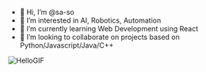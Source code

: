 

<!--
### Hi there 👋
**Sa-So/Sa-So** is a ✨ _special_ ✨ repository because its `README.md` (this file) appears on your GitHub profile.
- 🤔 I’m looking for help with 
- 💬 Ask me about 
- 😄 Pronouns: ...
- ⚡ Fun fact: ...

- 🔭 I’m currently working on Web Scraping using Javascript/Python

- 👯 I’m looking to collaborate on Automation projects based on Python/Javascript
Here are some ideas to get you started:

-->
- 👋 Hi, I’m @sa-so
- 👀 I’m interested in AI, Robotics, Automation 
- 🌱 I’m currently learning Web Development using React
- 💞 I’m looking to collaborate on projects based on Python/Javascript/Java/C++
<!-- - 📫 Reach me out on : why you want to reach me ? -->
<!-- - Thinking if you should follow or not ?
- I think you should not... -->
 ![HelloGIF](https://media.giphy.com/media/NEvPzZ8bd1V4Y/giphy.gif)

<!--
- 👋 Hi, I’m @sa-so
- 👀 I’m interested in AI, Robotics, Automation 
- 🌱 I’m currently learning Web Development 
- 💞️ I’m looking to collaborate on Projects based on Python and Javascript
- 📫 Reach me out on twitter @s_cse_s
- �
-->
<!---
s-cs-s/s-cs-s is a ✨ special ✨ repository because its `README.md` (this file) appears on your GitHub profile.
You can click the Preview link to take a look at your changes.
--->
